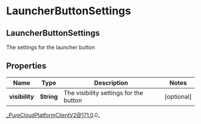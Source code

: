 # LauncherButtonSettings

## LauncherButtonSettings
The settings for the launcher button

## Properties

|Name | Type | Description | Notes|
|------------ | ------------- | ------------- | -------------|
| **visibility** | **String** | The visibility settings for the button | [optional] |



_PureCloudPlatformClientV2@171.0.0_

